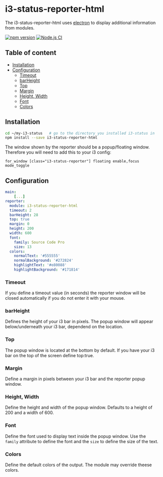 # i3-status-reporter-html

The i3-status-reporter-html uses [electron](https://electron.atom.io/) to display additional information from modules.

[![npm version](https://img.shields.io/npm/v/i3-status-reporter-html.svg?style=flat-square)](https://www.npmjs.com/package/i3-status-reporter-html)
[![Node.js CI](https://github.com/fehmer/i3-status-reporter-html/actions/workflows/node.js.yml/badge.svg)](https://github.com/fehmer/i3-status-reporter-html/actions/workflows/node.js.yml)
## Table of content

<!-- MarkdownTOC autolink="true" -->

- [Installation](#installation)
- [Configuration](#configuration)
  - [Timeout](#timeout)
  - [barHeight](#barheight)
  - [Top](#top)
  - [Margin](#margin)
  - [Height, Width](#height-width)
  - [Font](#font)
  - [Colors](#colors)

<!-- /MarkdownTOC -->

## Installation

``` sh
cd ~/my-i3-status   # go to the directory you installed i3-status in
npm install --save i3-status-reporter-html
```

The window shown by the reporter should be a popup/floating window. Therefore you will need to add this to your i3 config:

```
for_window [class="i3-status-reporter"] floating enable,focus mode_toggle
```


## Configuration

``` yaml
main:
    [...]
reporter:
  module: i3-status-reporter-html
  timeout: 2
  barHeight: 28
  top: true
  margin: 0
  height: 200
  width: 600
  font:
    family: Source Code Pro
    size: 13
  colors:
    normalText: '#555555'
    normalBackground: '#272824'
    highlightText: '#e80088'
    highlightBackground: '#171814'
```

### Timeout

If you define a timeout value (in seconds) the reporter window will be closed automatically if you do not enter it with your mouse.

### barHeight

Defines the height of your i3 bar in pixels. The popup window will appear below/underneath your i3 bar, dependend on the location.

### Top

The popup window is located at the bottom by default. If you have your i3 bar on the top of the screen define top:true.


### Margin

Define a margin in pixels between your i3 bar and the reporter popup window.

### Height, Width

Define the height and width of the popup window. Defaults to a height of 200 and a width of 600. 

### Font

Define the font used to display text inside the popup window. Use the ```family``` attribute to define the font and the ```size``` to define the size of the text. 

### Colors

Define the default colors of the output. The module may override theese colors.
